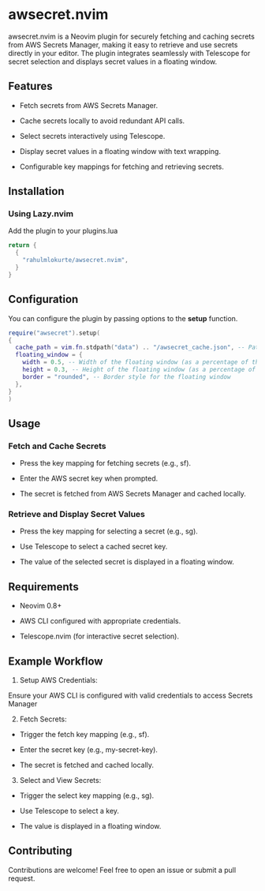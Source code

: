 # awsecret.nvim

awsecret.nvim is a Neovim plugin for securely fetching and caching secrets from AWS Secrets Manager, making it easy to retrieve and use secrets directly in your editor. The plugin integrates seamlessly with Telescope for secret selection and displays secret values in a floating window.

## Features

- Fetch secrets from AWS Secrets Manager.

- Cache secrets locally to avoid redundant API calls.

- Select secrets interactively using Telescope.

- Display secret values in a floating window with text wrapping.

- Configurable key mappings for fetching and retrieving secrets.

## Installation

### Using Lazy.nvim

Add the plugin to your plugins.lua

```lua
return {
  {
    "rahulmlokurte/awsecret.nvim",
  }
}
```

## Configuration

You can configure the plugin by passing options to the **setup** function.

```lua
require("awsecret").setup(
{
  cache_path = vim.fn.stdpath("data") .. "/awsecret_cache.json", -- Path to store cached secrets
  floating_window = {
    width = 0.5, -- Width of the floating window (as a percentage of the editor width)
    height = 0.3, -- Height of the floating window (as a percentage of the editor height)
    border = "rounded", -- Border style for the floating window
  },
}
)
```

## Usage

### Fetch and Cache Secrets

- Press the key mapping for fetching secrets (e.g., <leader>sf).

- Enter the AWS secret key when prompted.

- The secret is fetched from AWS Secrets Manager and cached locally.

### Retrieve and Display Secret Values

- Press the key mapping for selecting a secret (e.g., <leader>sg).

- Use Telescope to select a cached secret key.

- The value of the selected secret is displayed in a floating window.

## Requirements

- Neovim 0.8+

- AWS CLI configured with appropriate credentials.

- Telescope.nvim (for interactive secret selection).

## Example Workflow

1. Setup AWS Credentials:

Ensure your AWS CLI is configured with valid credentials to access Secrets Manager

2. Fetch Secrets:

- Trigger the fetch key mapping (e.g., <leader>sf).

- Enter the secret key (e.g., my-secret-key).

- The secret is fetched and cached locally.

3. Select and View Secrets:

- Trigger the select key mapping (e.g., <leader>sg).

- Use Telescope to select a key.

- The value is displayed in a floating window.

## Contributing

Contributions are welcome! Feel free to open an issue or submit a pull request.
